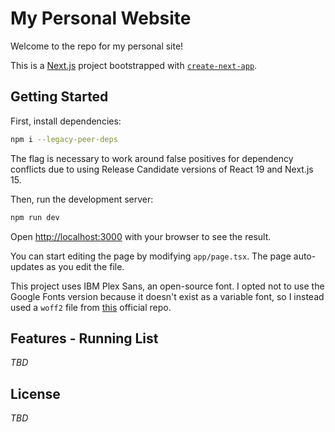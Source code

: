 # My Personal Website

Welcome to the repo for my personal site! 

This is a [Next.js](https://nextjs.org/) project bootstrapped with [`create-next-app`](https://github.com/vercel/next.js/tree/canary/packages/create-next-app).

## Getting Started

First, install dependencies:

```bash
npm i --legacy-peer-deps
```
The flag is necessary to work around false positives for dependency conflicts due to using Release Candidate versions of React 19 and Next.js 15.


Then, run the development server:
```bash
npm run dev
```


Open [http://localhost:3000](http://localhost:3000) with your browser to see the result.

You can start editing the page by modifying `app/page.tsx`. The page auto-updates as you edit the file.

This project uses IBM Plex Sans, an open-source font. I opted not to use the Google Fonts version because it doesn't exist as a variable font, so I instead used a `woff2` file from [this](https://github.com/IBM/plex) official repo.




## Features - Running List

_TBD_


## License

_TBD_
